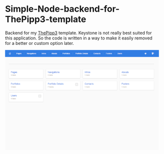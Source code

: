 # Simple-Node-backend-for-ThePipp3-template

Backend for my [ThePipp3](https://github.com/Splitter/ThePipp3-Bootstrap-Sass-PUG-theme "ThePipp3") template. Keystone is not really best suited for this application. So the code is written in a way to make it easily removed for a better or custom option later. 


![enter image description here](https://raw.githubusercontent.com/Splitter/Simple-Node-backend-for-ThePipp3-template/master/preview.png)
